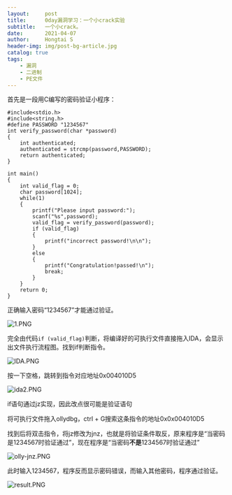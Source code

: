 ```yaml
---
layout:     post
title:      0day漏洞学习：一个小crack实验
subtitle:   一个小crack。
date:       2021-04-07
author:     Hongtai S
header-img: img/post-bg-article.jpg
catalog: true
tags:
    - 漏洞
    - 二进制
    - PE文件
---
```


首先是一段用C编写的密码验证小程序：

    #include<stdio.h>
    #include<string.h>
    #define PASSWORD "1234567"
    int verify_password(char *password)
    {
    	int authenticated;
    	authenticated = strcmp(password,PASSWORD);
    	return authenticated;
    }
    
    int main()
    {
    	int valid_flag = 0;
    	char password[1024];
    	while(1)
    	{
    		printf("Please input password:");
    		scanf("%s",password);
    		valid_flag = verify_password(password);
    		if (valid_flag)
    		{
    			printf("incorrect password!\n\n");
    		}
    		else
    		{
    			printf("Congratulation!passed!\n");
    			break;
    		}
    	}
    	return 0;
    }
    


正确输入密码“1234567”才能通过验证。

![1.PNG](https://i.loli.net/2021/04/07/AycqhLTwNJB3OVn.png)

完全由代码`if (valid_flag)`判断，将编译好的可执行文件直接拖入IDA，会显示出文件执行流程图。找到if判断指令。

![IDA.PNG](https://i.loli.net/2021/04/07/Cfbs19Dt7kBi5vQ.png)

按一下空格，跳转到指令对应地址0x004010D5

![ida2.PNG](https://i.loli.net/2021/04/07/3z8w1WGvgcDAx4I.png)

if语句通过jz实现，因此改点很可能是验证语句

将可执行文件拖入ollydbg，ctrl + G搜索这条指令的地址0x0x004010D5

找到后将双击指令，将jz修改为jnz，也就是将验证条件取反，原来程序是“当密码是1234567时验证通过”，现在程序是“当密码**不是**1234567时验证通过”

![olly-jnz.PNG](https://i.loli.net/2021/04/07/wmuyeaHUjLMcYBi.png)

此时输入1234567，程序反而显示密码错误，而输入其他密码，程序通过验证。

![result.PNG](https://i.loli.net/2021/04/07/AkDnBPoGOqXuWlt.png)








